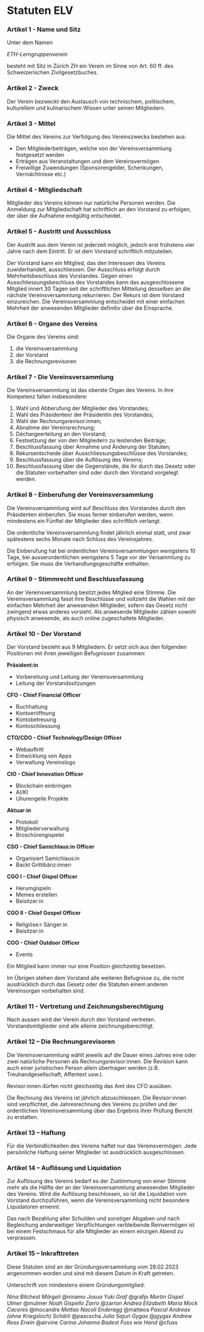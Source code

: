 # Statuten ELV
### Artikel 1 - Name und Sitz
Unter dem Namen

*ETH-Lerngruppenverein* 

besteht mit Sitz in Zürich ZH ein Verein im Sinne von Art. 60 ff. des Schweizerischen Zivilgesetzbuches.

### Artikel 2 - Zweck
Der Verein bezweckt den Austausch von technischem, politischem, kulturellem und kulinarischem Wissen unter seinen Mitgliedern. 

### Artikel 3 - Mittel
Die Mittel des Vereins zur Verfolgung des Vereinszwecks bestehen aus:
- Den Mitgliederbeiträgen, welche von der Vereinsversammlung festgesetzt werden
- Erträgen aus Veranstaltungen und dem Vereinsvermögen
- Freiwillige Zuwendungen (Sponsorengelder, Schenkungen, Vermächtnisse etc.)

### Artikel 4 - Mitgliedschaft
Mitglieder des Vereins können nur natürliche Personen werden. Die Anmeldung zur Mitgliedschaft hat schriftlich an den Vorstand zu erfolgen, der über die Aufnahme endgültig entscheidet.

### Artikel 5 - Austritt und Ausschluss
Der Austritt aus dem Verein ist jederzeit möglich, jedoch erst frühstens vier Jahre nach dem Eintritt. Er ist dem Vorstand schriftlich mitzuteilen.

Der Vorstand kann ein Mitglied, das den Interessen des Vereins zuwiderhandelt, ausschliessen. Der Ausschluss erfolgt durch Mehrheitsbeschluss des Vorstandes. Gegen einen Ausschliessungsbeschluss des Vorstandes kann das ausgeschlossene Mitglied innert 30 Tagen seit der schriftlichen Mitteilung desselben an die nächste Vereinsversammlung rekurrieren. Der Rekurs ist dem Vorstand einzureichen. Die Vereinsversammlung entscheidet mit einer einfachen Mehrheit der anwesenden Mitglieder definitiv über die Einsprache.

### Artikel 6 - Organe des Vereins
Die Organe des Vereins sind:
1. die Vereinsversammlung 
2. der Vorstand 
3. die Rechnungsrevisoren

### Artikel 7 - Die Vereinsversammlung
Die Vereinsversammlung ist das oberste Organ des Vereins. In ihre Kompetenz fallen insbesondere: 
1. Wahl und Abberufung der Mitglieder des Vorstandes; 
2. Wahl des Präsidenten/ der Präsidentin des Vorstandes; 
3. Wahl der Rechnungsrevisor:innen; 
4. Abnahme der Vereinsrechnung; 
5. Déchargeerteilung an den Vorstand; 
7. Festsetzung der von den Mitgliedern zu leistenden Beiträge; 
8. Beschlussfassung über Annahme und Änderung der Statuten; 
9. Rekursentscheide über Ausschliessungsbeschlüsse des Vorstandes;
10. Beschlussfassung über die Auflösung des Vereins; 
11. Beschlussfassung über die Gegenstände, die ihr durch das Gesetz oder die Statuten vorbehalten sind oder durch den Vorstand vorgelegt werden.

### Artikel 8 - Einberufung der Vereinsversammlung
Die Vereinsversammlung wird auf Beschluss des Vorstandes durch den Präsidenten einberufen. Sie muss ferner einberufen werden, wenn mindestens ein Fünftel der Mitglieder dies schriftlich verlangt.

Die ordentliche Vereinsversammlung findet jährlich einmal statt, und zwar spätestens sechs Monate nach Schluss des Vereinsjahres.

Die Einberufung hat bei ordentlichen Vereinsversammlungen wenigstens 10 Tage, bei ausserordentlichen wenigstens 5 Tage vor der Versammlung zu erfolgen. Sie muss die Verhandlungsgeschäfte enthalten.

### Artikel 9 - Stimmrecht und Beschlussfassung
An der Vereinsversammlung besitzt jedes Mitglied eine Stimme. Die Vereinsversammlung fasst ihre Beschlüsse und vollzieht die Wahlen mit der einfachen Mehrheit der anwesenden Mitglieder, sofern das Gesetz nicht zwingend etwas anderes vorsieht. Als anwesende Mitglieder zählen sowohl physisch anwesende, als auch online zugeschaltete Mitglieder.

### Artikel 10 - Der Vorstand
Der Vorstand besteht aus 9 Mitgliedern. Er setzt sich aus den folgenden Positionen mit ihren jeweiligen Befugnissen zusammen:

**Präsident:in**
- Vorbereitung und Leitung der Vereinsversammlung
- Leitung der Vorstandssitzungen

**CFO - Chief Financial Officer**
- Buchhaltung
- Kontoeröffnung
- Kontobetreuung
- Kontoschliessung

**CTO/CDO - Chief Technology/Design Officer**
- Webauftritt
- Entwicklung von Apps
- Verwaltung Vereinslogo

**CIO - Chief Innovation Officer**
- Blockchain einbringen
- AI/KI
- Uhurengeile Projekte

**Aktuar:in**
- Protokoll
- Mitgliederverwaltung
- Broschürengispelei

**CSO - Chief Samichlaus:in Officer**
- Organisiert Samichlaus:in
- Backt Grittibänz:innen

**CGO I - Chief Gispel Officer**
- Herumgispeln
- Memes erstellen
- Beisitzer:in

**CGO II - Chief Gospel Officer**
- Religiöse:r Sänger:in
- Beisitzer:in

**COO - Chief Outdoor Officer**
- Events

Ein Mitglied kann immer nur eine Position gleichzeitig besetzen.

Im Übrigen stehen dem Vorstand alle weiteren Befugnisse zu, die nicht ausdrücklich durch das Gesetz oder die Statuten einem anderen Vereinsorgan vorbehalten sind.

### Artikel 11 - Vertretung und Zeichnungsberechtigung
Nach aussen wird der Verein durch den Vorstand vertreten. Vorstandsmitglieder sind alle alleine zeichnungsberechtigt.

### Artikel 12 – Die Rechnungsrevisoren
Die Vereinsversammlung wählt jeweils auf die Dauer eines Jahres eine oder zwei natürliche Personen als Rechnungsrevisor:innen. Die Revision kann auch einer juristischen Person allein übertragen werden (z.B. Treuhandgesellschaft, Affentext usw.).

Revisor:innen dürfen nicht gleichzeitig das Amt des CFO ausüben.

Die Rechnung des Vereins ist jährlich abzuschliessen. Die Revisor:innen sind verpflichtet, die Jahresrechnung des Vereins zu prüfen und der ordentlichen Vereinsversammlung über das Ergebnis ihrer Prüfung Bericht zu erstatten.

### Artikel 13 – Haftung
Für die Verbindlichkeiten des Vereins haftet nur das Vereinsvermögen. Jede persönliche Haftung seiner Mitglieder ist ausdrücklich ausgeschlossen.

### Artikel 14 – Auflösung und Liquidation
Zur Auflösung des Vereins bedarf es der Zustimmung von einer Stimme mehr als die Hälfte der an der Vereinsversammlung anwesenden Mitglieder des Vereins. Wird die Auflösung beschlossen, so ist die Liquidation vom Vorstand durchzuführen, wenn die Vereinsversammlung nicht besondere Liquidatoren ernennt.

Das nach Bezahlung aller Schulden und sonstiger Abgaben und nach Begleichung anderweitiger Verpflichtungen verbleibende Reinvermögen ist bei einem Festschmaus für alle Mitglieder an einem einzigen Abend zu verprassen.

### Artikel 15 – Inkrafttreten
Diese Statuten sind an der Gründungsversammlung vom 28.02.2023 angenommen worden und sind mit diesem Datum in Kraft getreten.

Unterschrift von mindestens einem Gründungsmitglied:

*Nina Bitchest Mörgeli* @ninamo
*Josua Yuki Graf* @grafjo
*Martin Gispel Ulmer* @mulmer
*Noah Gispello Zarro* @zarron
*Andrea Elizabeth Maria Mock Caceres* @mocandre
*Mettao Nacoli Enderagg* @matteoa
*Pascal Andreas (ohne Kriegsloch) Schärli* @pascscha
*Julia Sajuri Gygax* @jgygax
*Andrew Ross Erwin* @airvine
*Carina Johanna Badest Fuss wie Hand* @cfuss
